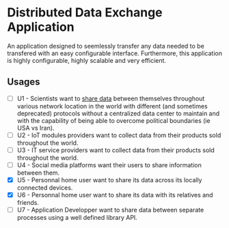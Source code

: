 # Distributed Data Exchange Application

An application designed to seemlessly transfer any data needed to be transfered with an easy configurable interface. Furthermore, this application is highly configurable, highly scalable and very efficient.

## Usages

- [ ] U1 - Scientists want to [share data](https://en.wikipedia.org/wiki/Data_sharing) between themselves throughout various network location in the world with different (and sometimes deprecated) protocols without a centralized data center to maintain and with the capability of being able to overcome political boundaries (ie USA vs Iran).
- [ ] U2 - IoT modules providers want to collect data from their products sold throughout the world.
- [ ] U3 - IT service providers want to collect data from their products sold throughout the world.
- [ ] U4 - Social media platforms want their users to share information between them.
- [X] U5 - Personnal home user want to share its data across its locally connected devices.
- [X] U6 - Personnal home user want to share its data with its relatives and friends.
- [ ] U7 - Application Developper want to share data between separate processes using a well defined library API.
